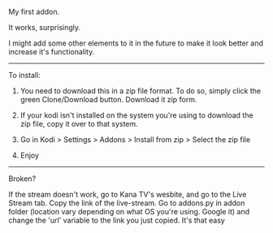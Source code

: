 My first addon. 

It works, surprisingly. 

I might add some other elements to it in the future to make it look better and increase it's functionality.

-------

To install: 

1. You need to download this in a zip file format. To do so, simply click the green Clone/Download button. Download it zip form. 

2. If your kodi isn't installed on the system you're using to download the zip file, copy it over to that system.

3. Go in Kodi > Settings > Addons > Install from zip > Select the zip file

4. Enjoy

-------
Broken?

If the stream doesn't work, go to Kana TV's wesbite, and go to the Live Stream tab. Copy the link of the live-stream. Go to addons.py in addon folder (location vary depending on what OS you're using. Google it) and change the 'url' variable to the link you just copied. It's that easy

